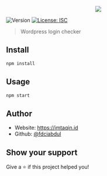<center><image src="assets/image.png"></center>
<p>
  <img alt="Version" src="https://img.shields.io/badge/version-1.0.0-blue.svg?cacheSeconds=2592000" />
  <a href="#" target="_blank">
    <img alt="License: ISC" src="https://img.shields.io/badge/License-ISC-yellow.svg" />
  </a>
</p>

> Wordpress login checker

## Install

```sh
npm install
```

## Usage

```sh
npm start
```

## Author


* Website: https://imtaqin.id
* Github: [@fdciabdul](https://github.com/fdciabdul)

## Show your support

Give a ⭐️ if this project helped you!

